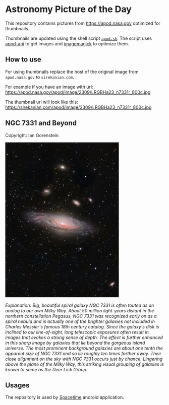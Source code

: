 # Astronomy Picture of the Day

This repository contains pictures from https://apod.nasa.gov optimized for thumbnails.

Thumbnails are updated using the shell script [`apod.sh`](apod.sh). The script
uses [apod-api](https://github.com/nasa/apod-api) to get images and [imagemagick](https://imagemagick.org) to
optimize them.

## How to use

For using thumbnails replace the host of the original image from `apod.nasa.gov` to `sirekanian.com`.

For example if you have an image with url:<br>
https://apod.nasa.gov/apod/image/2309/LRGBHa23_n7331r_800c.jpg

The thumbnail url will look like this:<br>
https://sirekanian.com/apod/image/2309/LRGBHa23_n7331r_800c.jpg

## NGC 7331 and Beyond

Copyright: Ian Gorenstein

[![the picture of the day][1]][2]

_Explanation: Big, beautiful spiral galaxy NGC 7331 is often touted as an analog to our own Milky Way. About 50 million light-years distant in the northern constellation Pegasus, NGC 7331 was recognized early on as a spiral nebula and is actually one of the brighter galaxies not included in Charles Messier's famous 18th century catalog. Since the galaxy's disk is inclined to our line-of-sight, long telescopic exposures often result in images that evokes a strong sense of depth. The effect is further enhanced in this sharp image by galaxies that lie beyond the gorgeous island universe. The most prominent background galaxies are about one tenth the apparent size of NGC 7331 and so lie roughly ten times farther away. Their close alignment on the sky with NGC 7331 occurs just by chance. Lingering above the plane of the Milky Way, this striking visual grouping of galaxies is known to some as the Deer Lick Group._

## Usages

The repository is used by [Spacetime][3] android application.

[1]: image/2309/LRGBHa23_n7331r_800c.jpg

[2]: https://apod.nasa.gov/apod/image/2309/LRGBHa23_n7331r_800c.jpg

[3]: https://github.com/sirekanian/spacetime
